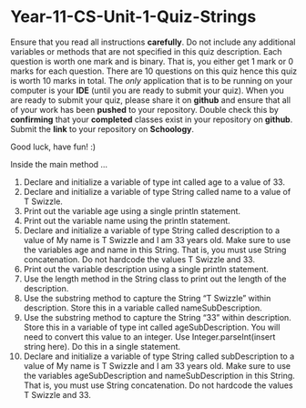 # Year-11-CS-Unit-1-Quiz-Strings

Ensure that you read all instructions <b>carefully</b>. Do not include any additional variables or methods that are not specified in this quiz description. Each question is worth one mark and is binary. That is, you either get 1 mark or 0 marks for each question. There are 10 questions on this quiz hence this quiz is worth 10 marks in total. The <i>only</i> application that is to be running on your computer is your <b>IDE</b> (until you are ready to submit your quiz). When you are ready to submit your quiz, please share it on <b>github</b> and ensure that all of your work has been <b>pushed</b> to your repository. Double check this by <b>confirming</b> that your <b>completed</b> classes exist in your repository on <b>github</b>. Submit the <b>link</b> to your repository on <b>Schoology</b>. 

Good luck, have fun! :)

Inside the main method …

1. Declare and initialize a variable of type int called age to a value of 33.
2. Declare and initialize a variable of type String called name to a value of T Swizzle.
3. Print out the variable age using a single println statement. 
4. Print out the variable name using the println statement.
5. Declare and initialize a variable of type String called description to a value of My name is T Swizzle and I am 33 years old. Make sure to use the variables age and name in this String. That is, you must use String concatenation. Do not hardcode the values T Swizzle and 33.
6. Print out the variable description using a single println statement. 
7. Use the length method in the String class to print out the length of the description.
8. Use the substring method to capture the String “T Swizzle” within description. Store this in a variable called nameSubDescription.
9. Use the substring method to capture the String “33” within description. Store this in a variable of type int called ageSubDescription. You will need to convert this value to an integer. Use Integer.parseInt(insert string here). Do this in a single statement. 
10. Declare and initialize a variable of type String called subDescription to a value of My name is T Swizzle and I am 33 years old. Make sure to use the variables ageSubDescription and nameSubDescription in this String. That is, you must use String concatenation. Do not hardcode the values T Swizzle and 33.

